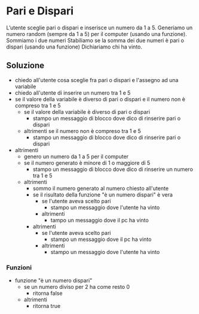# Pari e Dispari

L’utente sceglie pari o dispari e inserisce un numero da 1 a 5.
Generiamo un numero random (sempre da 1 a 5) per il computer (usando una funzione).
Sommiamo i due numeri
Stabiliamo se la somma dei due numeri è pari o dispari (usando una funzione)
Dichiariamo chi ha vinto.


## Soluzione

- chiedo all'utente cosa sceglie fra pari o dispari e l'assegno ad una variabile
- chiedo all'utente di inserire un numero tra 1 e 5
- se il valore della variabile è diverso di pari o dispari e il numero non è compreso tra 1 e 5
    - se il valore della variabile è diverso di pari o dispari
        - stampo un messaggio di blocco dove dico di rinserire pari o dispari 
    - altrimenti se il numero non è compreso tra 1 e 5
        - stampo un messaggio di blocco dove dico di rinserire pari o dispari 
- altrimenti
    - genero un numero da 1 a 5 per il computer
    - se il numero generato è minore di 1 o maggiore di 5
        - stampo un messaggio di blocco dove dico di rinserire un numero tra 1 e 5
    - altrimenti
        - sommo il numero generato al numero chiesto all'utente
        - se il risultato della funzione "è un numero dispari" è vera
            - se l'utente aveva scelto pari
                - stampo un messaggio dove l'utente ha vinto
            - altrimenti
                - tampo un messaggio dove il pc ha vinto
        - altrimenti
            - se l'utente aveva scelto pari
                - stampo un messaggio dove il pc ha vinto
            - altrimenti
                - stampo un messaggio dove l'utente ha vinto


### Funzioni

- funzione "è un numero dispari"
    - se un numero diviso per 2 ha come resto 0
        - ritorna false
    - altrimenti
        - ritorna true